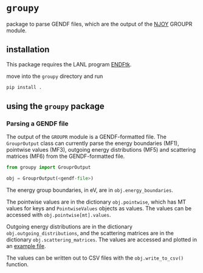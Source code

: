 # `groupy`

package to parse GENDF files, which are the output of the [NJOY](https://github.com/njoy/NJOY2016) GROUPR module. 

## installation

This package requires the LANL program [ENDFtk](https://github.com/njoy/ENDFtk).

move into the `groupy` directory and run

```bash
pip install .
```

## using the `groupy` package

### Parsing a GENDF file

The output of the `GROUPR` module is a GENDF-formatted file. The `GrouprOutput` class can currently parse the energy boundaries (MF1), pointwise values (MF3), outgoing energy distributions (MF5) and scattering matrices (MF6) from the GENDF-formatted file.

```python
from groupy import GrouprOutput

obj = GrouprOutput(<gendf-file>)
```

The energy group boundaries, in eV, are in `obj.energy_boundaries`. 

The pointwise values are in the dictionary `obj.pointwise`, which has MT values for keys and `PointwiseValues` objects as values. The values can be accessed with `obj.pointwise[mt].values`.

Outgoing energy distributions are in the dictionary `obj.outgoing_distributions`, and the scattering matrices are in the dictionary `obj.scattering_matrices`. The values are accessed and plotted in an [example file](docs/parse_gendf.ipynb).

The values can be written out to CSV files with the `obj.write_to_csv()` function.